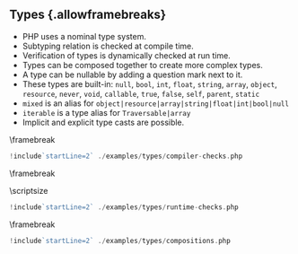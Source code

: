 ## Types {.allowframebreaks}

* PHP uses a nominal type system.
* Subtyping relation is checked at compile time.
* Verification of types is dynamically checked at run time.
* Types can be composed together to create more complex types.
* A type can be nullable by adding a question mark next to it.
* These types are
  built-in: `null`, `bool`, `int`, `float`, `string`, `array`, `object`, `resource`, `never`, `void`, `callable`, `true`, `false`, `self`, `parent`, `static`
* `mixed` is an alias for `object|resource|array|string|float|int|bool|null`
* `iterable` is a type alias for `Traversable|array`
* Implicit and explicit type casts are possible.

\framebreak

```php
!include`startLine=2` ./examples/types/compiler-checks.php
```

\framebreak

\scriptsize

```php
!include`startLine=2` ./examples/types/runtime-checks.php
```

\framebreak

```php
!include`startLine=2` ./examples/types/compositions.php
```
